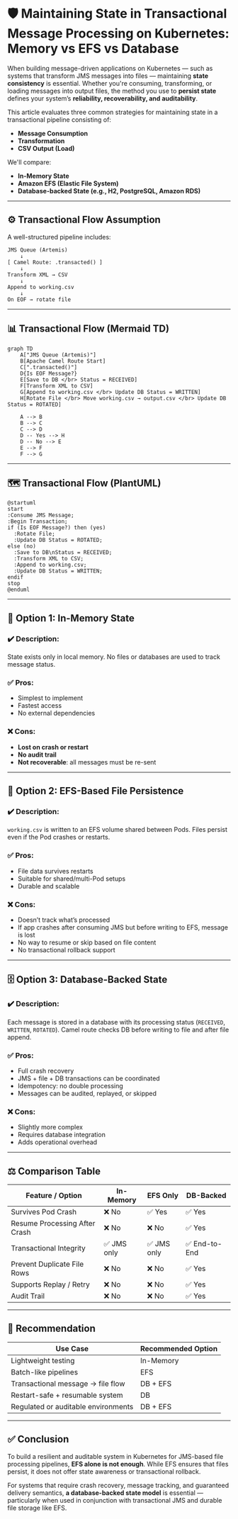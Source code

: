 # 🛡️ Maintaining State in Transactional Message Processing on Kubernetes: Memory vs EFS vs Database

When building message-driven applications on Kubernetes — such as systems that transform JMS messages into files — maintaining **state consistency** is essential. Whether you're consuming, transforming, or loading messages into output files, the method you use to **persist state** defines your system’s **reliability, recoverability, and auditability**.

This article evaluates three common strategies for maintaining state in a transactional pipeline consisting of:

- **Message Consumption**
- **Transformation**
- **CSV Output (Load)**

We'll compare:

- **In-Memory State**
- **Amazon EFS (Elastic File System)**
- **Database-backed State (e.g., H2, PostgreSQL, Amazon RDS)**

---

## ⚙️ Transactional Flow Assumption

A well-structured pipeline includes:

```
JMS Queue (Artemis)
    ↓
[ Camel Route: .transacted() ]
    ↓
Transform XML → CSV
    ↓
Append to working.csv
    ↓
On EOF → rotate file
```

---

## 📊 Transactional Flow (Mermaid TD)

```mermaid
graph TD
    A["JMS Queue (Artemis)"]
    B[Apache Camel Route Start]
    C[".transacted()"]
    D{Is EOF Message?}
    E[Save to DB </br> Status = RECEIVED]
    F[Transform XML to CSV]
    G[Append to working.csv </br> Update DB Status = WRITTEN]
    H[Rotate File </br> Move working.csv → output.csv </br> Update DB Status = ROTATED]

    A --> B
    B --> C
    C --> D
    D -- Yes --> H
    D -- No --> E
    E --> F
    F --> G
```

---

## 🗺️ Transactional Flow (PlantUML)

```plantuml
@startuml
start
:Consume JMS Message;
:Begin Transaction;
if (Is EOF Message?) then (yes)
  :Rotate File;
  :Update DB Status = ROTATED;
else (no)
  :Save to DB\nStatus = RECEIVED;
  :Transform XML to CSV;
  :Append to working.csv;
  :Update DB Status = WRITTEN;
endif
stop
@enduml
```

---

## 🧠 Option 1: In-Memory State

### ✔️ Description:
State exists only in local memory. No files or databases are used to track message status.

### ✅ Pros:
- Simplest to implement
- Fastest access
- No external dependencies

### ❌ Cons:
- **Lost on crash or restart**
- **No audit trail**
- **Not recoverable**: all messages must be re-sent

---

## 📁 Option 2: EFS-Based File Persistence

### ✔️ Description:
`working.csv` is written to an EFS volume shared between Pods. Files persist even if the Pod crashes or restarts.

### ✅ Pros:
- File data survives restarts
- Suitable for shared/multi-Pod setups
- Durable and scalable

### ❌ Cons:
- Doesn’t track what’s processed
- If app crashes after consuming JMS but before writing to EFS, message is lost
- No way to resume or skip based on file content
- No transactional rollback support

---

## 🗄️ Option 3: Database-Backed State

### ✔️ Description:
Each message is stored in a database with its processing status (`RECEIVED`, `WRITTEN`, `ROTATED`). Camel route checks DB before writing to file and after file append.

### ✅ Pros:
- Full crash recovery
- JMS + file + DB transactions can be coordinated
- Idempotency: no double processing
- Messages can be audited, replayed, or skipped

### ❌ Cons:
- Slightly more complex
- Requires database integration
- Adds operational overhead

---

## ⚖️ Comparison Table

| Feature / Option                    | In-Memory   | EFS Only    | DB-Backed       |
|------------------------------------|-------------|-------------|-----------------|
| Survives Pod Crash                | ❌ No       | ✅ Yes      | ✅ Yes          |
| Resume Processing After Crash     | ❌ No       | ❌ No       | ✅ Yes          |
| Transactional Integrity           | ✅ JMS only | ✅ JMS only | ✅ End-to-End   |
| Prevent Duplicate File Rows       | ❌ No       | ❌ No       | ✅ Yes          |
| Supports Replay / Retry           | ❌ No       | ❌ No       | ✅ Yes          |
| Audit Trail                       | ❌ No       | ❌ No       | ✅ Yes          |

---

## 🧭 Recommendation

| Use Case                            | Recommended Option      |
|-------------------------------------|--------------------------|
| Lightweight testing                | In-Memory                |
| Batch-like pipelines               | EFS                      |
| Transactional message → file flow  | DB + EFS                 |
| Restart-safe + resumable system    | DB                       |
| Regulated or auditable environments| DB + EFS                 |

---

## ✅ Conclusion

To build a resilient and auditable system in Kubernetes for JMS-based file processing pipelines, **EFS alone is not enough**. While EFS ensures that files persist, it does not offer state awareness or transactional rollback.  

For systems that require crash recovery, message tracking, and guaranteed delivery semantics, **a database-backed state model** is essential — particularly when used in conjunction with transactional JMS and durable file storage like EFS.
